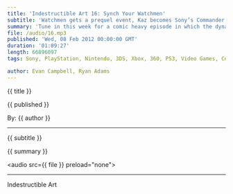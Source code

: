 ```yaml
---
title: 'Indestructible Art 16: Synch Your Watchmen'
subtitle: 'Watchmen gets a prequel event, Kaz becomes Sony’s Commander and Chief, RE Revelations Preview, and Evan dishes out the facts about cologne.'
summary: 'Tune in this week for a comic heavy episode in which the dynamic duo discuss the trials and tribulations of the upcoming Watchmen prequel event. Ryan highlights industry artist Phil Noto and Evan tries to get through an entire episode of IA without mentioning Diablo 3.'
file: /audio/16.mp3
published: 'Wed, 08 Feb 2012 00:00:00 GMT'
duration: '01:09:27'
length: 66896097
tags: Sony, PlayStation, Nintendo, 3DS, Xbox, 360, PS3, Video Games, Comics, games, Indestructible Art, Capcom, Valve, Marvel, DC, Phil Noto, Y the Last Man, Sony, Kaz Hirai, SEN, PSN, Diablo, Danger Girl, Alan Moore, Watchmen, Vendetta

author: Evan Campbell, Ryan Adams
---
```


<p class='postTitle'>{{ title }}</p>
<p class='postPublished'>{{ published }}</p>
<p class='postAuthor'>By: {{ author }}</p>
<hr>
{{ subtitle }}  
  
{{ summary }}  

<audio src={{ file }} preload="none"></audio>

- - -
Indestructible Art
